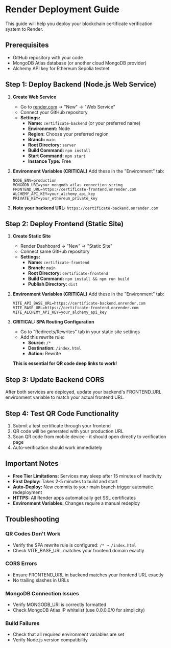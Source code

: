 # Render Deployment Guide

This guide will help you deploy your blockchain certificate verification system to Render.

## Prerequisites
- GitHub repository with your code
- MongoDB Atlas database (or another cloud MongoDB provider)
- Alchemy API key for Ethereum Sepolia testnet

## Step 1: Deploy Backend (Node.js Web Service)

1. **Create Web Service**
   - Go to [render.com](https://render.com) → "New" → "Web Service"
   - Connect your GitHub repository
   - **Settings:**
     - **Name:** `certificate-backend` (or your preferred name)
     - **Environment:** Node
     - **Region:** Choose your preferred region
     - **Branch:** `main`
     - **Root Directory:** `server`
     - **Build Command:** `npm install`
     - **Start Command:** `npm start`
     - **Instance Type:** Free

2. **Environment Variables (CRITICAL)**
   Add these in the "Environment" tab:
   ```
   NODE_ENV=production
   MONGODB_URI=your_mongodb_atlas_connection_string
   FRONTEND_URL=https://certificate-frontend.onrender.com
   ALCHEMY_API_KEY=your_alchemy_api_key
   PRIVATE_KEY=your_ethereum_private_key
   ```

3. **Note your backend URL:** `https://certificate-backend.onrender.com`

## Step 2: Deploy Frontend (Static Site)

1. **Create Static Site**
   - Render Dashboard → "New" → "Static Site"
   - Connect same GitHub repository
   - **Settings:**
     - **Name:** `certificate-frontend`
     - **Branch:** `main`
     - **Root Directory:** `certificate-frontend`
     - **Build Command:** `npm install && npm run build`
     - **Publish Directory:** `dist`

2. **Environment Variables (CRITICAL)**
   Add these in the "Environment" tab:
   ```
   VITE_API_BASE_URL=https://certificate-backend.onrender.com
   VITE_BASE_URL=https://certificate-frontend.onrender.com
   VITE_ALCHEMY_API_KEY=your_alchemy_api_key
   ```

3. **CRITICAL: SPA Routing Configuration**
   - Go to "Redirects/Rewrites" tab in your static site settings
   - Add this rewrite rule:
     - **Source:** `/*`
     - **Destination:** `/index.html`
     - **Action:** Rewrite
   
   **This is essential for QR code deep links to work!**

## Step 3: Update Backend CORS

After both services are deployed, update your backend's FRONTEND_URL environment variable to match your actual frontend URL.

## Step 4: Test QR Code Functionality

1. Submit a test certificate through your frontend
2. QR code will be generated with your production URL
3. Scan QR code from mobile device - it should open directly to verification page
4. Auto-verification should work immediately

## Important Notes

- **Free Tier Limitations:** Services may sleep after 15 minutes of inactivity
- **First Deploy:** Takes 2-5 minutes to build and start
- **Auto-Deploy:** New commits to your main branch trigger automatic redeployment
- **HTTPS:** All Render apps automatically get SSL certificates
- **Environment Variables:** Changes require a manual redeploy

## Troubleshooting

### QR Codes Don't Work
- Verify the SPA rewrite rule is configured: `/* → /index.html`
- Check VITE_BASE_URL matches your frontend domain exactly

### CORS Errors
- Ensure FRONTEND_URL in backend matches your frontend URL exactly
- No trailing slashes in URLs

### MongoDB Connection Issues
- Verify MONGODB_URI is correctly formatted
- Check MongoDB Atlas IP whitelist (use 0.0.0.0/0 for simplicity)

### Build Failures
- Check that all required environment variables are set
- Verify Node.js version compatibility